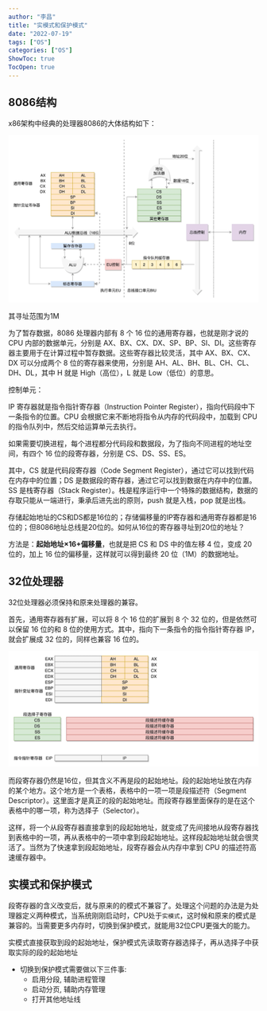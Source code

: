 ```yaml
---
author: "李昌"
title: "实模式和保护模式"
date: "2022-07-19"
tags: ["OS"]
categories: ["OS"]
ShowToc: true
TocOpen: true
---
```


## 8086结构

x86架构中经典的处理器8086的大体结构如下：

![20220719183423](https://raw.githubusercontent.com/lich-Img/blogImg/master/img/20220719183423.png)

其寻址范围为1M

为了暂存数据，8086 处理器内部有 8 个 16 位的通用寄存器，也就是刚才说的 CPU 内部的数据单元，分别是 AX、BX、CX、DX、SP、BP、SI、DI。这些寄存器主要用于在计算过程中暂存数据。这些寄存器比较灵活，其中 AX、BX、CX、DX 可以分成两个 8 位的寄存器来使用，分别是 AH、AL、BH、BL、CH、CL、DH、DL，其中 H 就是 High（高位），L 就是 Low（低位）的意思。

控制单元：

IP 寄存器就是指令指针寄存器（Instruction Pointer Register），指向代码段中下一条指令的位置。CPU 会根据它来不断地将指令从内存的代码段中，加载到 CPU 的指令队列中，然后交给运算单元去执行。

如果需要切换进程，每个进程都分代码段和数据段，为了指向不同进程的地址空间，有四个 16 位的段寄存器，分别是 CS、DS、SS、ES。

其中，CS 就是代码段寄存器（Code Segment Register），通过它可以找到代码在内存中的位置；DS 是数据段的寄存器，通过它可以找到数据在内存中的位置。SS 是栈寄存器（Stack Register）。栈是程序运行中一个特殊的数据结构，数据的存取只能从一端进行，秉承后进先出的原则，push 就是入栈，pop 就是出栈。

存储起始地址的CS和DS都是16位的；存储偏移量的IP寄存器和通用寄存器都是16位的；但8086地址总线是20位的。如何从16位的寄存器寻址到20位的地址？

方法是：**起始地址×16+偏移量**，也就是把 CS 和 DS 中的值左移 4 位，变成 20 位的，加上 16 位的偏移量，这样就可以得到最终 20 位（1M）的数据地址。

## 32位处理器

32位处理器必须保持和原来处理器的兼容。

首先，通用寄存器有扩展，可以将 8 个 16 位的扩展到 8 个 32 位的，但是依然可以保留 16 位的和 8 位的使用方式。其中，指向下一条指令的指令指针寄存器 IP，就会扩展成 32 位的，同样也兼容 16 位的。

![20220719184256](https://raw.githubusercontent.com/lich-Img/blogImg/master/img/20220719184256.png)

而段寄存器仍然是16位，但其含义不再是段的起始地址。段的起始地址放在内存的某个地方。这个地方是一个表格，表格中的一项一项是段描述符（Segment Descriptor）。这里面才是真正的段的起始地址。而段寄存器里面保存的是在这个表格中的哪一项，称为选择子（Selector）。

这样，将一个从段寄存器直接拿到的段起始地址，就变成了先间接地从段寄存器找到表格中的一项，再从表格中的一项中拿到段起始地址。这样段起始地址就会很灵活了。当然为了快速拿到段起始地址，段寄存器会从内存中拿到 CPU 的描述符高速缓存器中。

## 实模式和保护模式

段寄存器的含义改变后，就与原来的的模式不兼容了。处理这个问题的办法是为处理器定义两种模式，当系统刚刚启动时，CPU处于`实模式`，这时候和原来的模式是兼容的。当需要更多内存时，切换到保护模式，就能用32位CPU更强大的能力。

实模式直接获取到段的起始地址，保护模式先读取寄存器选择子，再从选择子中获取实际的段的起始地址

- 切换到保护模式需要做以下三件事:
    - 启用分段, 辅助进程管理
    - 启动分页, 辅助内存管理
    - 打开其他地址线
